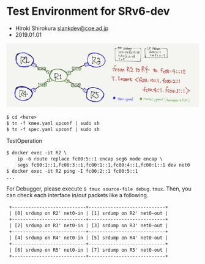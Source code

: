 
# Test Environment for SRv6-dev
- Hiroki Shirokura <slankdev@coe.ad.jp>
- 2019.01.01

![](topo.jpeg)
```
$ cd <here>
$ tn -f kmee.yaml upconf | sudo sh
$ tn -f spec.yaml upconf | sudo sh
```

TestOperation
```
$ docker exec -it R2 \
    ip -6 route replace fc00:5::1 encap seg6 mode encap \
    segs fc00:1::1,fc00:3::1,fc00:1::1,fc00:4::1,fc00:1::1 dev net0
$ docker exec -it R2 ping -I fc00:2::1 fc00:5::1
...
```

For Debugger, please execute `$ tmux source-file debug.tmux`.
Then, you can check each interface in/out packets like a following.

```
 +---------------------------+----------------------------+
 | [0] srdump on R2' net0-in | [1] srdump on R2' net0-out |
 +---------------------------+----------------------------+
 | [2] srdump on R3' net0-in | [3] srdump on R3' net0-out |
 +---------------------------+----------------------------+
 | [4] srdump on R4' net0-in | [5] srdump on R4' net0-out |
 +---------------------------+----------------------------+
 | [6] srdump on R5' net0-in | [7] srdump on R5' net0-out |
 +---------------------------+----------------------------+
```

